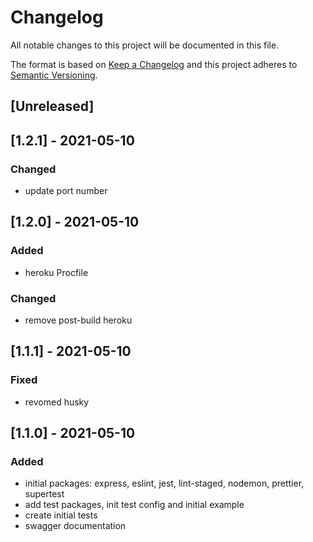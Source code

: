 # Changelog

All notable changes to this project will be documented in this file.

The format is based on [Keep a Changelog](http://keepachangelog.com/en/1.0.0/)
and this project adheres to [Semantic Versioning](http://semver.org/spec/v2.0.0.html).

## [Unreleased]

## [1.2.1] - 2021-05-10

### Changed

-   update port number

## [1.2.0] - 2021-05-10

### Added

-   heroku Procfile

### Changed

-   remove post-build heroku

## [1.1.1] - 2021-05-10

### Fixed

-   revomed husky

## [1.1.0] - 2021-05-10

### Added

-   initial packages: express, eslint, jest, lint-staged, nodemon, prettier, supertest
-   add test packages, init test config and initial example
-   create initial tests
-   swagger documentation
